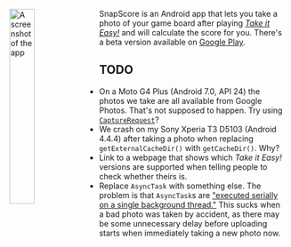 <img src="/../media/screenshot-sony-xperia-t3.png?raw=true"
     title="A screenshot of the app" width="30%" align="left" hspace="10">

SnapScore is an Android app that lets you take a photo of your game board after playing
[*Take it Easy!*][1] and will calculate the score for you.  There's a beta version
available on [Google Play][2].

## TODO

*   On a Moto G4 Plus (Android 7.0, API 24) the photos we take are all available from
    Google Photos.  That's not supposed to happen.  Try using [`CaptureRequest`][3]?
*   We crash on my Sony Xperia T3 D5103 (Android 4.4.4) after taking a photo when
    replacing `getExternalCacheDir()` with `getCacheDir()`.  Why?
*   Link to a webpage that shows which *Take it Easy!* versions are supported when telling
    people to check whether theirs is.
*   Replace `AsyncTask` with something else.  The problem is that `AsyncTask`s are
    ["executed serially on a single background thread."][4]  This sucks when a bad photo
    was taken by accident, as there may be some unnecessary delay before uploading starts
    when immediately taking a new photo now.

[1]: http://www.burleygames.com/board-games/take-it-easy/
[2]: https://play.google.com/store/apps/details?id=xyz.meribold.snapscore
[3]: https://developer.android.com/reference/android/hardware/camera2/CaptureRequest
[4]: https://developer.android.com/reference/kotlin/android/os/AsyncTask
